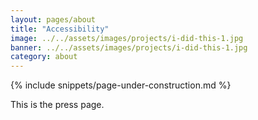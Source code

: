 ```yaml
---
layout: pages/about
title: "Accessibility"
image: ../../assets/images/projects/i-did-this-1.jpg
banner: ../../assets/images/projects/i-did-this-1.jpg
category: about
---
```

{% include snippets/page-under-construction.md %}

This is the press page.